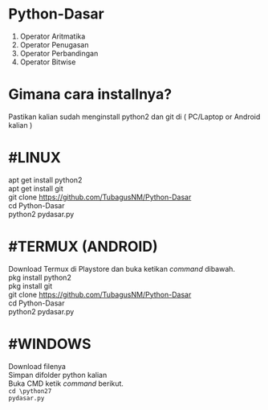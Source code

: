 # Python-Dasar
1. Operator Aritmatika
2. Operator Penugasan
3. Operator Perbandingan
4. Operator Bitwise

# Gimana cara installnya?
Pastikan kalian sudah menginstall python2 dan git di ( PC/Laptop or Android kalian )

# #LINUX
apt get install python2
<br>apt get install git
<br>git clone https://github.com/TubagusNM/Python-Dasar
<br>cd Python-Dasar
<br>python2 pydasar.py

# #TERMUX (ANDROID)
Download Termux di Playstore dan buka ketikan <i>command</i> dibawah.
<br>pkg install python2
<br>pkg install git
<br>git clone https://github.com/TubagusNM/Python-Dasar
<br>cd Python-Dasar
<br>python2 pydasar.py

# #WINDOWS
Download filenya
<br>Simpan difolder python kalian
<br>Buka CMD ketik <i>command</i> berikut.
<code><br>cd \python27
<br>pydasar.py
